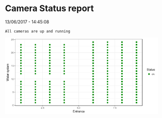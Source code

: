 Camera Status report
================
13/06/2017 - 14:45:08

    All cameras are up and running

![](camreport_files/figure-markdown_github/unnamed-chunk-2-1.png)
